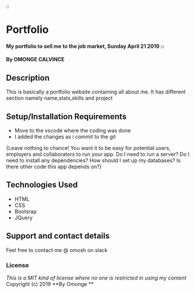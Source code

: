 ::
# Portfolio
#### My portfolio to sell me to the job market, Sunday April 21 2019 ::
#### By **OMONGE CALVINCE**

## Description
This is basically a portfolio website containing all about me. It has different section namely name,stats,skills and project
## Setup/Installation Requirements
* Move to the vscode where the coding was done
* I added the changes as i commit to the git

{Leave nothing to chance! You want it to be easy for potential users, employers and collaborators to run your app. Do I need to run a server? Do I need to install any dependencies? How should I set up my databases? Is there other code this app depends on?}

## Technologies Used
* HTML
* CSS
* Bootsrap
* JQuery
## Support and contact details
Feel free to contact me @ omosh on slack
### License
*This is a MIT kind of license where no one is restricted in using my content*
Copyright (c) 2019 **By Omonge **
  